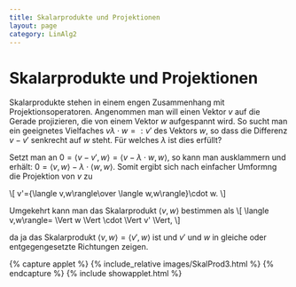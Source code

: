 ```yaml
---
title: Skalarprodukte und Projektionen
layout: page
category: LinAlg2
---
```

# Skalarprodukte und Projektionen

Skalarprodukte stehen in einem engen Zusammenhang mit Projektionsoperatoren.
Angenommen man will einen Vektor $v$ auf die Gerade projizieren, die von einem Vektor $w$ aufgespannt wird. So sucht man ein geeignetes Vielfaches $v\lambda\cdot w=:v'$ des Vektors $w$, so dass die Differenz $v-v'$ senkrecht auf $w$ steht.
Für welches $\lambda$ ist dies erfüllt?

Setzt man an
$0=\langle v-v',w\rangle = \langle v-\lambda\cdot w,w\rangle$, so kann man ausklammern und erhält:
$0=\langle v,w\rangle-\lambda\cdot\langle w,w\rangle$. Somit ergibt sich nach einfacher Umformng die Projektion von $v$ zu

\\[
v'={\langle v,w\rangle\over \langle w,w\rangle}\cdot w.
\\]

Umgekehrt kann man das Skalarprodukt $\langle v,w\rangle$ bestimmen als
\\[
\langle v,w\rangle= \Vert w \Vert \cdot \Vert v' \Vert,
\\]

da ja das Skalarprodukt $\langle v,w\rangle=\langle v',w\rangle$ ist und $v'$ und $w$ in gleiche  oder entgegengesetzte Richtungen zeigen.

{% capture applet %} {% include_relative images/SkalProd3.html %} {% endcapture %}
{% include showapplet.html %}
